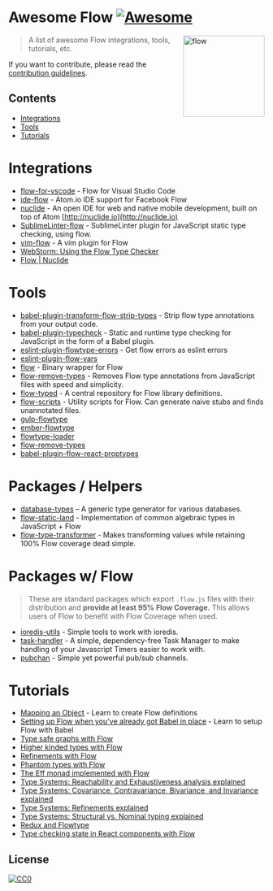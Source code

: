 # Awesome Flow [![Awesome](https://cdn.rawgit.com/sindresorhus/awesome/d7305f38d29fed78fa85652e3a63e154dd8e8829/media/badge.svg)](https://github.com/sindresorhus/awesome)

[<img src="https://flowtype.org/assets/flow-logo.png" width="160" align="right" alt="flow">](http://flowtype.org)

> A list of awesome Flow integrations, tools, tutorials, etc.

If you want to contribute, please read the [contribution guidelines](contributing.md).

## Contents

- [Integrations](#integrations)
- [Tools](#tools)
- [Tutorials](#tutorials)

# Integrations

- [flow-for-vscode](https://github.com/flowtype/flow-for-vscode) - Flow for Visual Studio Code
- [ide-flow](https://atom.io/packages/ide-flow) - Atom.io IDE support for Facebook Flow
- [nuclide](https://github.com/facebook/nuclide) - An open IDE for web and native mobile development, built on top of Atom [http://nuclide.io](http://nuclide.io)
- [SublimeLinter-flow](https://github.com/SublimeLinter/SublimeLinter-flow) - SublimeLinter plugin for JavaScript static type checking, using flow.
- [vim-flow](https://github.com/flowtype/vim-flow) - A vim plugin for Flow
- [WebStorm: Using the Flow Type Checker](https://www.jetbrains.com/help/webstorm/2016.2/using-the-flow-type-checker.html)
- [Flow | Nuclide](https://nuclide.io/docs/languages/flow/)

# Tools

- [babel-plugin-transform-flow-strip-types](https://www.npmjs.com/package/babel-plugin-transform-flow-strip-types) - Strip flow type annotations from your output code.
- [babel-plugin-typecheck](https://github.com/codemix/babel-plugin-typecheck) - Static and runtime type checking for JavaScript in the form of a Babel plugin.
- [eslint-plugin-flowtype-errors](https://github.com/amilajack/eslint-plugin-flowtype-errors) - Get flow errors as eslint errors
- [eslint-plugin-flow-vars](https://www.npmjs.com/package/eslint-plugin-flow-vars)
- [flow](https://github.com/flowtype/flow-bin) - Binary wrapper for Flow
- [flow-remove-types](https://github.com/flowtype/flow-remove-types) - Removes Flow type annotations from JavaScript files with speed and simplicity.
- [flow-typed](https://github.com/flowtype/flow-typed) - A central repository for Flow library definitions.
- [flow-scripts](https://github.com/yangshun/flow-scripts) - Utility scripts for Flow. Can generate naive stubs and finds unannotated files.
- [gulp-flowtype](https://github.com/charliedowler/gulp-flowtype)
- [ember-flowtype](https://www.npmjs.com/package/ember-flowtype)
- [flowtype-loader](https://github.com/torifat/flowtype-loader)
- [flow-remove-types](https://www.npmjs.com/package/flow-remove-types)
- [babel-plugin-flow-react-proptypes](https://www.npmjs.com/package/babel-plugin-flow-react-proptypes)

# Packages / Helpers

- [database-types](https://github.com/gajus/database-types) – A generic type generator for various databases.
- [flow-static-land](https://www.npmjs.com/package/flow-static-land) - Implementation of common algebraic types in JavaScript + Flow
- [flow-type-transformer](https://github.com/Dash-OS/flow-type-transformer) - Makes transforming values while retaining 100% Flow coverage dead simple.

# Packages w/ Flow

> These are standard packages which export `.flow.js` files with their distribution and **provide at least 95% Flow Coverage.**  This allows users of Flow to benefit with Flow Coverage when used. 

- [ioredis-utils](https://github.com/Dash-OS/ioredis-utils) - Simple tools to work with ioredis.
- [task-handler](https://github.com/Dash-OS/task-handler) - A simple, dependency-free Task Manager to make handling of your Javascript Timers easier to work with.
- [pubchan](https://github.com/Dash-OS/pubchan) - Simple yet powerful pub/sub channels.

# Tutorials

- [Mapping an Object](http://thejameskyle.com/flow-mapping-an-object.html) - Learn to create Flow definitions
- [Setting up Flow when you've already got Babel in place](https://medium.freecodecamp.com/using-flow-with-babel-c04fdca8d14d#.f7fuf1fmf) - Learn to setup Flow with Babel
- [Type safe graphs with Flow](https://medium.com/@gcanti/type-safe-graphs-with-flow-80fcbcd90c48)
- [Higher kinded types with Flow](https://medium.com/@gcanti/higher-kinded-types-in-flow-275b657992b7)
- [Refinements with Flow](https://medium.com/@gcanti/refinements-with-flow-9c7eeae8478b)
- [Phantom types with Flow](https://medium.com/@gcanti/phantom-types-with-flow-828aff73232b)
- [The Eff monad implemented with Flow](https://medium.com/@gcanti/the-eff-monad-implemented-in-flow-40803670c3eb)
- [Type Systems: Reachability and Exhaustiveness analysis explained](https://medium.com/@thejameskyle/type-systems-reachability-and-exhaustiveness-analysis-3d9692c399)
- [Type Systems: Covariance, Contravariance, Bivariance, and Invariance explained](https://medium.com/@thejameskyle/type-systems-covariance-contravariance-bivariance-and-invariance-explained-35f43d1110f8)
- [Type Systems: Refinements explained](https://medium.com/@thejameskyle/type-systems-refinements-explained-26f713c6cc2a)
- [Type Systems: Structural vs. Nominal typing explained](https://medium.com/@thejameskyle/type-systems-structural-vs-nominal-typing-explained-56511dd969f4)
- [Redux and Flowtype](https://medium.com/@cdebotton/redux-and-flowtype-69ff1dd09036)
- [Type checking state in React components with Flow](https://medium.com/@krob/type-checking-state-in-react-components-with-flow-f1f1ec84f395)

## License

[![CC0](https://i.creativecommons.org/p/zero/1.0/88x31.png)](https://creativecommons.org/publicdomain/zero/1.0/)
